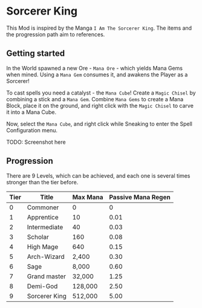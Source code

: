 # Sorcerer King
This Mod is inspired by the Manga `I Am The Sorcerer King`. The items and the progression path aim to references.

## Getting started
In the World spawned a new Ore - `Mana Ore` - which yields Mana Gems when mined.
Using a `Mana Gem` consumes it, and awakens the Player as a Sorcerer!

To cast spells you need a catalyst - the `Mana Cube`!
Create a `Magic Chisel` by combining a stick and a `Mana Gem`.
Combine `Mana Gems` to create a Mana Block, place it on the ground, 
and right click with the `Magic Chisel` to carve it into a Mana Cube.

Now, select the `Mana Cube`, and right click while Sneaking to enter the Spell Configuration menu.

TODO: Screenshot here

## Progression
There are 9 Levels, which can be achieved, and each one is several times stronger than the tier before.

| Tier | Title         | Max Mana | Passive Mana Regen |
|------|---------------|----------|--------------------|
| 0    | Commoner      |        0 |                  0 |
| 1    | Apprentice    |       10 |               0.01 |
| 2    | Intermediate  |       40 |               0.03 |
| 3    | Scholar       |      160 |               0.08 |
| 4    | High Mage     |      640 |               0.15 |
| 5    | Arch-Wizard   |    2,400 |               0.30 |
| 6    | Sage          |    8,000 |               0.60 |
| 7    | Grand master  |   32,000 |               1.25 |
| 8    | Demi-God      |  128,000 |               2.50 |
| 9    | Sorcerer King |  512,000 |               5.00 |

